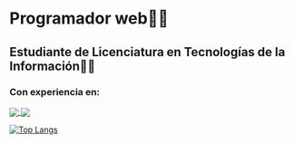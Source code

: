# Programador web👨‍💻
## Estudiante de Licenciatura en Tecnologías de la Información👨‍🎓

### Con experiencia en:

<a href="https://github.com/anuraghazra/github-readme-stats">
  <img align="center" src="https://github-readme-stats.vercel.app/api/pin/?username=diegoalz&repo=github-readme-stats" />
</a>
<a href="https://github.com/anuraghazra/convoychat">
  <img align="center" src="https://github-readme-stats.vercel.app/api/pin/?username=diegoalz&repo=convoychat" />
</a>

[![Top Langs](https://github-readme-stats.vercel.app/api/top-langs/?username=diegoalz&layout=compact)](https://github.com/diegoalz/github-readme-stats)

<!--
**diegoalz/diegoalz** is a ✨ _special_ ✨ repository because its `README.md` (this file) appears on your GitHub profile.

Here are some ideas to get you started:

- 🔭 I’m currently working on ...
- 🌱 I’m currently learning ...
- 👯 I’m looking to collaborate on ...
- 🤔 I’m looking for help with ...
- 💬 Ask me about ...
- 📫 How to reach me: ...
- 😄 Pronouns: ...
- ⚡ Fun fact: ...
-->
